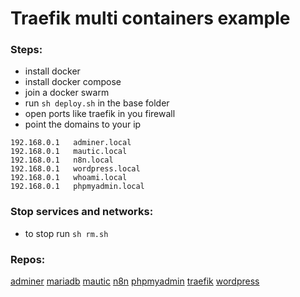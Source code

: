 # Traefik multi containers example

### Steps:

- install docker
- install docker compose
- join a docker swarm
- run `sh deploy.sh` in the base folder
- open ports like traefik in you firewall
- point the domains to your ip
```
192.168.0.1	  adminer.local
192.168.0.1   mautic.local
192.168.0.1   n8n.local
192.168.0.1   wordpress.local
192.168.0.1   whoami.local
192.168.0.1   phpmyadmin.local

```

### Stop services and networks:
- to stop run `sh rm.sh`


### Repos:

[adminer](https://hub.docker.com/_/adminer/)
[mariadb](https://hub.docker.com/_/mariadb)
[mautic](https://hub.docker.com/r/mautic/mautic)
[n8n](https://hub.docker.com/r/n8nio/n8n)
[phpmyadmin](https://hub.docker.com/_/phpmyadmin)
[traefik](https://hub.docker.com/_/traefik)
[wordpress](https://hub.docker.com/_/wordpress)
